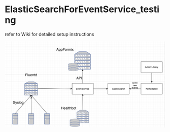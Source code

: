 # ElasticSearchForEventService_testing



refer to Wiki for detailed setup instructions

![](https://github.com/wouyang628/ElasticSearchForEventService_testing/blob/master/images/flow.jpg)
